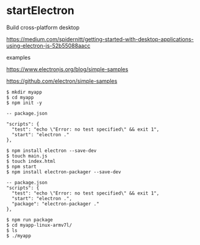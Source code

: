 # startElectron
Build cross-platform desktop

https://medium.com/spidernitt/getting-started-with-desktop-applications-using-electron-js-52b55088aacc

examples

https://www.electronjs.org/blog/simple-samples

https://github.com/electron/simple-samples


    $ mkdir myapp
    $ cd myapp
    $ npm init -y
    
    -- package.json
    
    "scripts": {
      "test": "echo \"Error: no test specified\" && exit 1",
      "start": "electron ."      
    },
    
    $ npm install electron --save-dev
    $ touch main.js
    $ touch index.html
    $ npm start
    $ npm install electron-packager --save-dev
    
    -- package.json
    "scripts": {
      "test": "echo \"Error: no test specified\" && exit 1",
      "start": "electron .",
      "package": "electron-packager ."
    },
    
    $ npm run package
    $ cd myapp-linux-armv7l/
    $ ls
    $ ./myapp
    








